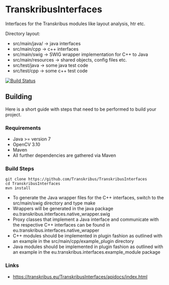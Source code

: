 # TranskribusInterfaces
Interfaces for the Transkribus modules like layout analysis, htr etc.

Directory layout:
- src/main/java/ -> java interfaces
- src/main/cpp -> c++ interfaces
- src/main/swig -> SWIG wrapper implementation for C++ to Java
- src/main/resources -> shared objects, config files etc.
- src/test/java -> some java test code
- src/test/cpp -> some c++ test code

[![Build Status](http://dbis-halvar.uibk.ac.at/jenkins/buildStatus/icon?job=TranskribusInterfaces)](http://dbis-halvar.uibk.ac.at/jenkins/job/TranskribusInterfaces)

## Building
Here is a short guide with steps that need to be performed
to build your project.	

### Requirements
- Java >= version 7
- OpenCV 3.10
- Maven
- All further dependencies are gathered via Maven

### Build Steps
```
git clone https://github.com/Transkribus/TranskribusInterfaces
cd TranskribusInterfaces
mvn install
```
- To generate the Java wrapper files for the C++ interfaces, switch to the src/main/swig directory and type make
- Wrappers will be generated in the java package eu.transkribus.interfaces.native_wrapper.swig
- Proxy classes that implement a Java interface and communicate with the respective C++ interfaces can be found in  eu.transkribus.interfaces.native_wrapper
- C++ modules should be implemented in plugin fashion as outlined with an example in the src/main/cpp/example_plugin directory
- Java modules should be implemented in plugin fashion as outlined with an example in the eu.transkribus.interfaces.example_module package


### Links
- https://transkribus.eu/TranskribusInterfaces/apidocs/index.html
